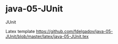 # java-05-JUnit
JUnit

Latex template
https://github.com/fdelgadov/java-05-JUnit/blob/master/latex/java-05-JUnit.tex
